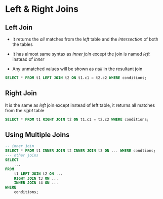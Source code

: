 # Left & Right Joins

## Left Join

- It returns the *all* matches from the *left* table and the *intersection* of
both the tables

- It has almost same syntax as *inner join* except the join is named *left* instead
of *inner*

- Any unmatched values will be shown as *null* in the resultant join

```SQL
SELECT * FROM t1 LEFT JOIN t2 ON t1.c1 = t2.c2 WHERE conditions;
```

## Right Join

It is the same as *left* join except instead of  left table, it returns all matches
from the *right* table

```SQL
SELECT * FROM t1 RIGHT JOIN t2 ON t1.c1 = t2.c2 WHERE conditions;
```

## Using Multiple Joins

```SQL
-- inner join
SELECT * FROM t1 INNER JOIN t2 INNER JOIN t3 ON ... WHERE condtions;
--- other joins
SELECT
    ... 
FROM 
    t1 LEFT JOIN t2 ON ... 
    RIGHT JOIN t3 ON ... 
    INNER JOIN t4 ON ...
WHERE
    conditions;
```
